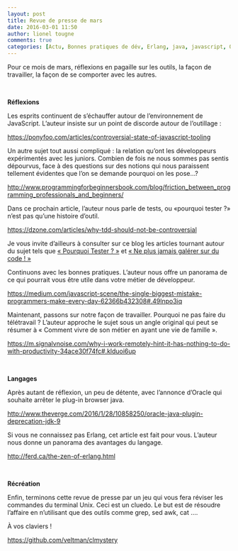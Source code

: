 ```yaml
---
layout: post
title: Revue de presse de mars
date: 2016-03-01 11:50
author: lionel tougne
comments: true
categories: [Actu, Bonnes pratiques de dév, Erlang, java, javascript, Outils, Revues de presse, testing, Unix]
---
```

Pour ce mois de mars, réflexions en pagaille sur les outils, la façon de travailler, la façon de se comporter avec les autres.

&nbsp;

<strong>Réflexions </strong>

Les esprits continuent de s’échauffer autour de l’environnement de JavaScript. L’auteur insiste sur un point de discorde autour de l’outillage :

<a href="https://ponyfoo.com/articles/controversial-state-of-javascript-tooling" target="_blank">https://ponyfoo.com/articles/controversial-state-of-javascript-tooling</a>

Un autre sujet tout aussi compliqué : la relation qu’ont les développeurs expérimentés avec les juniors. Combien de fois ne nous sommes pas sentis dépourvus, face à des questions sur des notions qui nous paraissent tellement évidentes que l’on se demande pourquoi on les pose…?

<a href="http://www.programmingforbeginnersbook.com/blog/friction_between_programming_professionals_and_beginners/" target="_blank">http://www.programmingforbeginnersbook.com/blog/friction_between_programming_professionals_and_beginners/</a>

Dans ce prochain article, l’auteur nous parle de tests, ou «pourquoi tester ?» n’est pas qu’une histoire d’outil.

<a href="https://dzone.com/articles/why-tdd-should-not-be-controversial" target="_blank">https://dzone.com/articles/why-tdd-should-not-be-controversial</a>

Je vous invite d’ailleurs à consulter sur ce blog les articles tournant autour du sujet tels que <a href="http://www.arolla.fr/blog/2015/09/pourquoi-tester/" target="_blank">« Pourquoi Tester ? »</a> et <a href="http://www.arolla.fr/blog/2016/01/ne-plus-jamais-galerer-sur-du-code/" target="_blank">« Ne plus jamais galérer sur du code ! »</a>

Continuons avec les bonnes pratiques. L’auteur nous offre un panorama de ce qui pourrait vous être utile dans votre métier de développeur.

<a href="https://medium.com/javascript-scene/the-single-biggest-mistake-programmers-make-every-day-62366b432308#.49lnpo3iq" target="_blank">https://medium.com/javascript-scene/the-single-biggest-mistake-programmers-make-every-day-62366b432308#.49lnpo3iq</a>

Maintenant, passons sur notre façon de travailler. Pourquoi ne pas faire du télétravail ? L’auteur approche le sujet sous un angle original qui peut se résumer à « Comment vivre de son métier en ayant une vie de famille ».

<a href="https://m.signalvnoise.com/why-i-work-remotely-hint-it-has-nothing-to-do-with-productivity-34ace30f74fc#.klduoi6up" target="_blank">https://m.signalvnoise.com/why-i-work-remotely-hint-it-has-nothing-to-do-with-productivity-34ace30f74fc#.klduoi6up</a>

&nbsp;

<strong>Langages</strong>

Après autant de réflexion, un peu de détente, avec l’annonce d’Oracle qui souhaite arrêter le plug-in browser java.

<a href="http://www.theverge.com/2016/1/28/10858250/oracle-java-plugin-deprecation-jdk-9" target="_blank">http://www.theverge.com/2016/1/28/10858250/oracle-java-plugin-deprecation-jdk-9</a>

Si vous ne connaissez pas Erlang, cet article est fait pour vous. L’auteur nous donne un panorama des avantages du langage.

<a href="http://ferd.ca/the-zen-of-erlang.html" target="_blank">http://ferd.ca/the-zen-of-erlang.html</a>

&nbsp;

<strong>Récréation </strong>

Enfin, terminons cette revue de presse par un jeu qui vous fera réviser les commandes du terminal Unix. Ceci est un cluedo. Le but est de résoudre l’affaire en n’utilisant que des outils comme grep, sed awk, cat ….

À vos claviers !

<a href="https://github.com/veltman/clmystery" target="_blank">https://github.com/veltman/clmystery</a>

&nbsp;

&nbsp;
